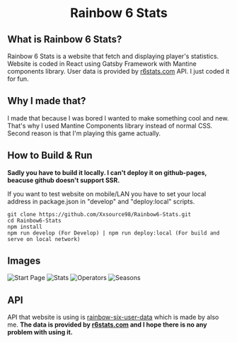 # <p align="center">Rainbow 6 Stats</p>

## What is Rainbow 6 Stats?
Rainbow 6 Stats is a website that fetch and displaying player's statistics. Website is coded in React using Gatsby Framework with Mantine components library. User data is provided by [r6stats.com](http://www.r6stats.com) API. I just coded it for fun.

## Why I made that?
I made that because I was bored I wanted to make something cool and new. That's why I used Mantine Components library instead of normal CSS. Second reason is that I'm playing this game actually.

## How to Build & Run
<b>Sadly you have to build it locally. I can't deploy it on github-pages, beacuse github doesn't support SSR.</b>

If you want to test website on mobile/LAN you have to set your local address in package.json in "develop" and "deploy:local" scripts.
```
git clone https://github.com/Xxsource98/Rainbow6-Stats.git
cd Rainbow6-Stats
npm install
npm run develop (For Develop) | npm run deploy:local (For build and serve on local network)
```

## Images
![Start Page](https://user-images.githubusercontent.com/36642285/162593997-4a0ed599-7b7d-4a6d-b6c4-bc0083061e94.PNG)
![Stats](https://user-images.githubusercontent.com/36642285/162594032-83d5f146-ef4c-4b6c-9e56-ea2641b88e85.PNG)
![Operators](https://user-images.githubusercontent.com/36642285/162594035-b4bc196a-8377-4af8-b7a6-448d8d5d6316.PNG)
![Seasons](https://user-images.githubusercontent.com/36642285/162594037-74b70c17-2e9d-4c57-8e08-133a3e965c28.PNG)

## API
API that website is using is [rainbow-six-user-data](https://www.npmjs.com/package/rainbow-six-user-data) which is made by also me. <b>The data is provided by [r6stats.com](http://www.r6stats.com) and I hope there is no any problem with using it.</b>